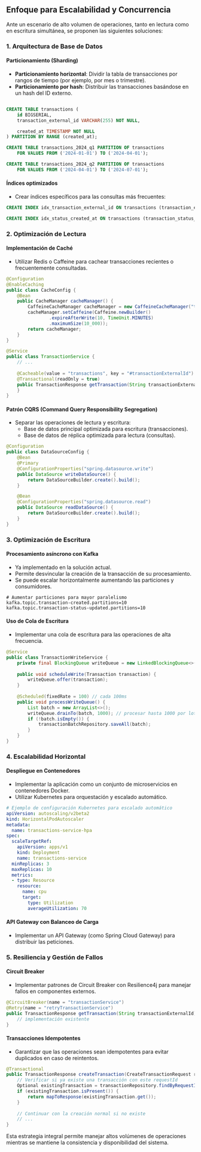 ## Enfoque para Escalabilidad y Concurrencia

Ante un escenario de alto volumen de operaciones, tanto en lectura como en escritura simultánea, se proponen las siguientes soluciones:

### 1. Arquitectura de Base de Datos

#### Particionamiento (Sharding)
- **Particionamiento horizontal**: Dividir la tabla de transacciones por rangos de tiempo (por ejemplo, por mes o trimestre).
- **Particionamiento por hash**: Distribuir las transacciones basándose en un hash del ID externo.

```sql

CREATE TABLE transactions (
    id BIGSERIAL,
    transaction_external_id VARCHAR(255) NOT NULL,

    created_at TIMESTAMP NOT NULL
) PARTITION BY RANGE (created_at);

CREATE TABLE transactions_2024_q1 PARTITION OF transactions
    FOR VALUES FROM ('2024-01-01') TO ('2024-04-01');

CREATE TABLE transactions_2024_q2 PARTITION OF transactions
    FOR VALUES FROM ('2024-04-01') TO ('2024-07-01');
```

#### Índices optimizados
- Crear índices específicos para las consultas más frecuentes:
```sql
CREATE INDEX idx_transaction_external_id ON transactions (transaction_external_id);

CREATE INDEX idx_status_created_at ON transactions (transaction_status_id, created_at);
```

### 2. Optimización de Lectura

#### Implementación de Caché
- Utilizar Redis o Caffeine para cachear transacciones recientes o frecuentemente consultadas.

```java
@Configuration
@EnableCaching
public class CacheConfig {
    @Bean
    public CacheManager cacheManager() {
        CaffeineCacheManager cacheManager = new CaffeineCacheManager("transactions");
        cacheManager.setCaffeine(Caffeine.newBuilder()
                .expireAfterWrite(10, TimeUnit.MINUTES)
                .maximumSize(10_000));
        return cacheManager;
    }
}

@Service
public class TransactionService {
    // ...
    
    @Cacheable(value = "transactions", key = "#transactionExternalId")
    @Transactional(readOnly = true)
    public TransactionResponse getTransaction(String transactionExternalId) {
    }
}
```

#### Patrón CQRS (Command Query Responsibility Segregation)
- Separar las operaciones de lectura y escritura:
    - Base de datos principal optimizada para escritura (transacciones).
    - Base de datos de réplica optimizada para lectura (consultas).

```java
@Configuration
public class DataSourceConfig {
    @Bean
    @Primary
    @ConfigurationProperties("spring.datasource.write")
    public DataSource writeDataSource() {
        return DataSourceBuilder.create().build();
    }

    @Bean
    @ConfigurationProperties("spring.datasource.read")
    public DataSource readDataSource() {
        return DataSourceBuilder.create().build();
    }
}
```

### 3. Optimización de Escritura

#### Procesamiento asíncrono con Kafka
- Ya implementado en la solución actual.
- Permite desvincular la creación de la transacción de su procesamiento.
- Se puede escalar horizontalmente aumentando las particiones y consumidores.

```properties
# Aumentar particiones para mayor paralelismo
kafka.topic.transaction-created.partitions=10
kafka.topic.transaction-status-updated.partitions=10
```

#### Uso de Cola de Escritura
- Implementar una cola de escritura para las operaciones de alta frecuencia.

```java
@Service
public class TransactionWriteService {
    private final BlockingQueue writeQueue = new LinkedBlockingQueue<>(10_000);
    
    public void scheduleWrite(Transaction transaction) {
        writeQueue.offer(transaction);
    }
    
    @Scheduled(fixedRate = 100) // cada 100ms
    public void processWriteQueue() {
        List batch = new ArrayList<>();
        writeQueue.drainTo(batch, 1000); // procesar hasta 1000 por lote
        if (!batch.isEmpty()) {
            transactionBatchRepository.saveAll(batch);
        }
    }
}
```

### 4. Escalabilidad Horizontal

#### Despliegue en Contenedores
- Implementar la aplicación como un conjunto de microservicios en contenedores Docker.
- Utilizar Kubernetes para orquestación y escalado automático.

```yaml
# Ejemplo de configuración Kubernetes para escalado automático
apiVersion: autoscaling/v2beta2
kind: HorizontalPodAutoscaler
metadata:
  name: transactions-service-hpa
spec:
  scaleTargetRef:
    apiVersion: apps/v1
    kind: Deployment
    name: transactions-service
  minReplicas: 3
  maxReplicas: 10
  metrics:
  - type: Resource
    resource:
      name: cpu
      target:
        type: Utilization
        averageUtilization: 70
```

#### API Gateway con Balanceo de Carga
- Implementar un API Gateway (como Spring Cloud Gateway) para distribuir las peticiones.

### 5. Resiliencia y Gestión de Fallos

#### Circuit Breaker
- Implementar patrones de Circuit Breaker con Resilience4j para manejar fallos en componentes externos.

```java
@CircuitBreaker(name = "transactionService")
@Retry(name = "retryTransactionService")
public TransactionResponse getTransaction(String transactionExternalId) {
    // implementación existente
}
```

#### Transacciones Idempotentes
- Garantizar que las operaciones sean idempotentes para evitar duplicados en caso de reintentos.

```java
@Transactional
public TransactionResponse createTransaction(CreateTransactionRequest request, String requestId) {
    // Verificar si ya existe una transacción con este requestId
    Optional existingTransaction = transactionRepository.findByRequestId(requestId);
    if (existingTransaction.isPresent()) {
        return mapToResponse(existingTransaction.get());
    }
    
    // Continuar con la creación normal si no existe
    // ...
}
```

Esta estrategia integral permite manejar altos volúmenes de operaciones mientras se mantiene la consistencia y disponibilidad del sistema.